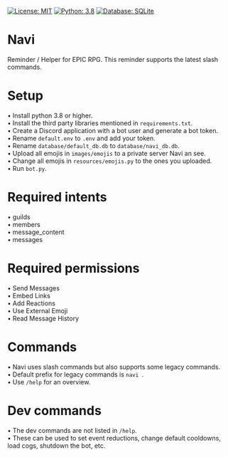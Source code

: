 [![License: MIT](https://img.shields.io/badge/License-MIT-yellow.svg)](https://opensource.org/licenses/MIT) [![Python: 3.8](https://img.shields.io/badge/Python-3.8+-brightgreen.svg)](https://www.python.org/) [![Database: SQLite](https://img.shields.io/badge/Database-SQLite-blue.svg)](https://www.sqlite.org/index.html)
# Navi

Reminder / Helper for EPIC RPG. This reminder supports the latest slash commands.  

# Setup
• Install python 3.8 or higher.  
• Install the third party libraries mentioned in `requirements.txt`.  
• Create a Discord application with a bot user and generate a bot token.  
• Rename `default.env` to `.env` and add your token.  
• Rename `database/default_db.db` to `database/navi_db.db`.  
• Upload all emojis in `images/emojis` to a private server Navi an see.  
• Change all emojis in `resources/emojis.py` to the ones you uploaded.  
• Run `bot.py`.  

# Required intents
• guilds  
• members  
• message_content  
• messages  

# Required permissions
• Send Messages  
• Embed Links  
• Add Reactions  
• Use External Emoji  
• Read Message History  

# Commands
• Navi uses slash commands but also supports some legacy commands.  
• Default prefix for legacy commands is `navi `.  
• Use `/help` for an overview.  

# Dev commands
 • The dev commands are not listed in `/help`.  
 • These can be used to set event reductions, change default cooldowns, load cogs, shutdown the bot, etc.  
